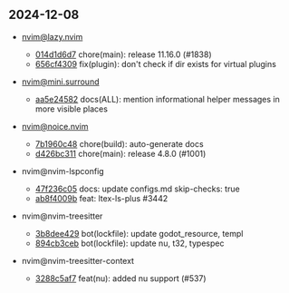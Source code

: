 ## 2024-12-08

* nvim@lazy.nvim
  - [014d1d6d7](https://github.com/folke/lazy.nvim/commit/014d1d6d78df4e58f962158e6e00261d8632612c) chore(main): release 11.16.0 (#1838)
  - [656cf4309](https://github.com/folke/lazy.nvim/commit/656cf4309396b7b8b62984e923bf8d8a0013f7d7) fix(plugin): don't check if dir exists for virtual plugins

* nvim@mini.surround
  - [aa5e24582](https://github.com/echasnovski/mini.surround/commit/aa5e245829dd12d8ff0c96ef11da28681d6049aa) docs(ALL): mention informational helper messages in more visible places

* nvim@noice.nvim
  - [7b1960c48](https://github.com/folke/noice.nvim/commit/7b1960c48078a8b2fb44a89db82f4fa637b2d7c8) chore(build): auto-generate docs
  - [d426bc311](https://github.com/folke/noice.nvim/commit/d426bc311c3e294569841ea06ba86feca483a7e4) chore(main): release 4.8.0 (#1001)

* nvim@nvim-lspconfig
  - [47f236c05](https://github.com/neovim/nvim-lspconfig/commit/47f236c058f0511702286a21ba53bbf42abbd8a8) docs: update configs.md skip-checks: true
  - [ab8f4009b](https://github.com/neovim/nvim-lspconfig/commit/ab8f4009b42670aab15dffd1666b02b7d9127ca8) feat: ltex-ls-plus #3442

* nvim@nvim-treesitter
  - [3b8dee429](https://github.com/nvim-treesitter/nvim-treesitter/commit/3b8dee4293567b0b9a87360842af14669f60dd13) bot(lockfile): update godot_resource, templ
  - [894cb3ceb](https://github.com/nvim-treesitter/nvim-treesitter/commit/894cb3cebbad0535fb4e319ada5d875dbc48d8b9) bot(lockfile): update nu, t32, typespec

* nvim@nvim-treesitter-context
  - [3288c5af7](https://github.com/nvim-treesitter/nvim-treesitter-context/commit/3288c5af7d3820d716272f1d05ab661cc540a5d6) feat(nu): added nu support (#537)